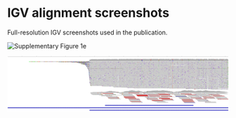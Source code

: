 # IGV alignment screenshots

Full-resolution IGV screenshots used in the publication.

![Supplementary Figure 1e](SIRV611-SIRV.png)

![Supplementary Figure 2b](ENST00000312579-reannot.png)
